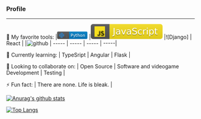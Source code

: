 <!--
Here are some ideas to get you started:
- 🔭 I’m currently working on ...
- 🌱 I’m currently learning ...
- 👯 I’m looking to collaborate on ...
- 🤔 I’m looking for help with ...
- 💬 Ask me about ...
- 📫 How to reach me: ...
- 😄 Pronouns: ...
- ⚡ Fun fact: ...
-->

<h3>Profile</h3>

___

🔭 My favorite tools:
|![Python](https://github.com/LorM89/LorM89/blob/main/assets/python.png)
|![JavaScript](https://github.com/LorM89/LorM89/blob/main/assets/javascript.svg)
|![Django] | React |
|![github](https://img.shields.io/badge/-Github-181717?style=flat-square&logo=GitHub&logoColor=white)
| ----- | ----- | ----- | -----|

🌱 Currently learning:
| TypeSript | Angular | Flask |

👯 Looking to collaborate on:
| Open Source | Software and videogame Development | Testing |

⚡ Fun fact: 
| There are none. Life is bleak. |


[![Anurag's github stats](https://github-readme-stats.vercel.app/api?username=LorM89)](https://github.com/anuraghazra/github-readme-stats)

[![Top Langs](https://github-readme-stats.vercel.app/api/top-langs/?username=LorM89)](https://github.com/anuraghazra/github-readme-stats)

